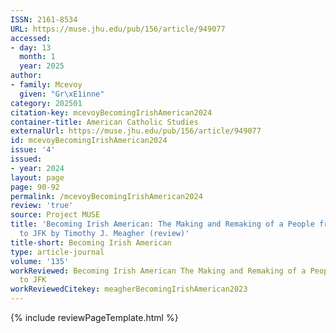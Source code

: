 ```yaml
---
ISSN: 2161-8534
URL: https://muse.jhu.edu/pub/156/article/949077
accessed:
- day: 13
  month: 1
  year: 2025
author:
- family: Mcevoy
  given: "Gr\xE1inne"
category: 202501
citation-key: mcevoyBecomingIrishAmerican2024
container-title: American Catholic Studies
externalUrl: https://muse.jhu.edu/pub/156/article/949077
id: mcevoyBecomingIrishAmerican2024
issue: '4'
issued:
- year: 2024
layout: page
page: 90-92
permalink: /mcevoyBecomingIrishAmerican2024
review: 'true'
source: Project MUSE
title: 'Becoming Irish American: The Making and Remaking of a People from Roanoke
  to JFK by Timothy J. Meagher (review)'
title-short: Becoming Irish American
type: article-journal
volume: '135'
workReviewed: Becoming Irish American The Making and Remaking of a People from Roanoke
  to JFK
workReviewedCitekey: meagherBecomingIrishAmerican2023
---
```

{% include reviewPageTemplate.html %}